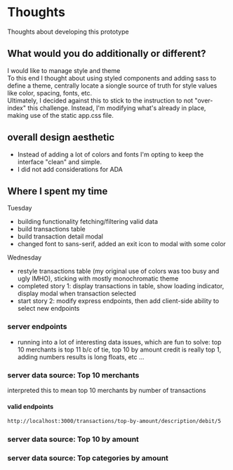 # Thoughts

Thoughts about developing this prototype

## What would you do additionally or different?

I would like to manage style and theme  
To this end I thought about using styled components and adding sass to define a theme, centrally locate a siongle source of truth for style values like color, spacing, fonts, etc.  
Ultimately, I decided against this to stick to the instruction to not "over-index" this challenge. Instead, I'm modifying what's already in place, making use of the static app.css file. 

## overall design aesthetic

- Instead of adding a lot of colors and fonts I'm opting to keep the interface "clean" and simple. 
- I did not add considerations for ADA

## Where I spent my time 

Tuesday
- building functionality fetching/filtering valid data 
- build transactions table 
- build transaction detail modal 
- changed font to sans-serif, added an exit icon to modal with some color

Wednesday 
- restyle transactions table (my original use of colors was too busy and ugly IMHO), sticking with mostly monochromatic theme 
- completed story 1: display transactions in table, show loading indicator, display modal when transaction selected
- start story 2: modify express endpoints, then add client-side ability to select new endpoints

### server endpoints 

- running into a lot of interesting data issues, which are fun to solve: top 10 merchants is top 11 b/c of tie, top 10 by amount credit is really top 1, adding numbers results is long floats, etc ...


### server data source: Top 10 merchants

interpreted this to mean top 10 merchants by number of transactions  

#### valid endpoints 

```bash
http://localhost:3000/transactions/top-by-amount/description/debit/5
```

### server data source: Top 10 by amount

### server data source: Top categories by amount
